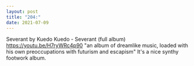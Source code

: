 ```yaml
---
layout: post
title: "204:"
date: 2021-07-09
---
```


Severant by Kuedo
 Kuedo - Severant (full album)
 https://youtu.be/H7ryWRc4p90 
"an album of dreamlike music, loaded with his own preoccupations with futurism and escapism" It's a nice synthy footwork album.
